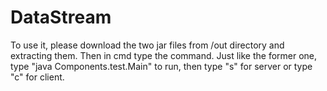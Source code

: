 DataStream
==========
To use it, please download the two jar files from /out directory and extracting them. Then in cmd type the command.
Just like the former one, type "java Components.test.Main" to run, then type "s" for server or type "c" for client.
